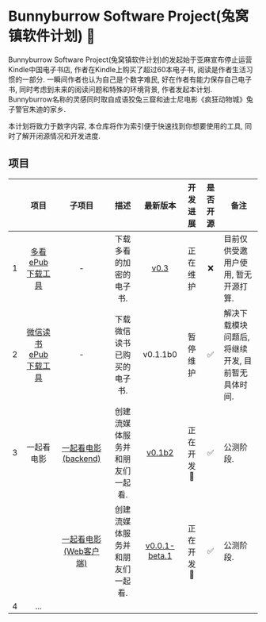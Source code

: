 # Bunnyburrow Software Project(兔窝镇软件计划) 🐰

Bunnyburrow Software Project(兔窝镇软件计划)的发起始于亚麻宣布停止运营Kindle中国电子书店, 作者在Kindle上购买了超过60本电子书, 阅读是作者生活习惯的一部分. 一瞬间作者也认为自己是个数字难民, 好在作者有能力保存自己电子书, 同时考虑到未来的阅读问题和特殊的环境背景, 作者发起本计划. Bunnyburrow名称的灵感同时取自成语狡兔三窟和迪士尼电影《疯狂动物城》兔子警官朱迪的家乡. 

本计划将致力于数字内容, 本仓库将作为索引便于快速找到你想要使用的工具, 同时了解开闭源情况和开发进度.

## 项目

|      |                             项目                             |                            子项目                            |              描述               |                           最新版本                           | 开发进展  | 是否开源 | 备注                                              |
| :--: | :----------------------------------------------------------: | :----------------------------------------------------------: | :-----------------------------: | :----------------------------------------------------------: | :-------: | :------: | ------------------------------------------------- |
|  1   | [多看ePub下载工具](https://github.com/sun1638650145/bunnyburrow-duokan) |                              -                               |     下载多看的加密的电子书.     | [v0.3](https://github.com/sun1638650145/bunnyburrow-duokan/releases/tag/v0.3) | 正在维护  |    ❌     | 目前仅供受邀用户使用, 暂无开源打算.               |
|  2   | [微信读书ePub下载工具](https://github.com/sun1638650145/bunnyburrow-weread) |                              -                               |   下载微信读书已购买的电子书.   |                           v0.1.1b0                           | 暂停维护  |    ✅     | 解决下载模块问题后, 将继续开发, 目前暂无具体时间. |
|  3   |                          一起看电影                          | [一起看电影(backend)](https://github.com/sun1638650145/bunnyburrow-watch2gether-backend) | 创建流媒体服务并和朋友们一起看. | [v0.1b2](https://github.com/sun1638650145/bunnyburrow-watch2gether-backend/releases/tag/v0.1b2) | 正在开发🚩 |    ✅     | 公测阶段.                                         |
|      |                                                              | [一起看电影(Web客户端)](https://github.com/sun1638650145/bunnyburrow-watch2gether-web) | 创建流媒体服务并和朋友们一起看. | [v0.0.1-beta.1](https://github.com/sun1638650145/bunnyburrow-watch2gether-web/releases/tag/v0.0.1-beta.1) | 正在开发🚩 |    ✅     | 公测阶段.                                         |
|  4   |                             ...                              |                                                              |                                 |                                                              |           |          |                                                   |
